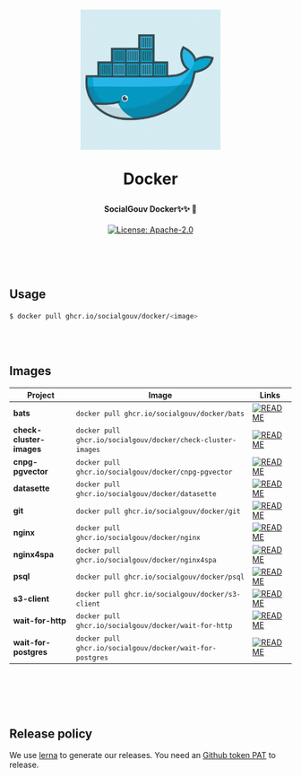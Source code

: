 <h1 align="center">
  <img src="https://github.com/SocialGouv/docker/raw/master/.github/docker.gif" width="250"/>
  <p align="center">Docker</p>
  <p align="center" style="font-size: 0.5em">SocialGouv Docker✨✨ 🐋</p>
</h1>

<p align="center">
  <a href="https://opensource.org/licenses/Apache-2.0"><img src="https://img.shields.io/badge/License-Apache--2.0-yellow.svg" alt="License: Apache-2.0"></a>
</p>

<br>
<br>
<br>

## Usage

```sh
$ docker pull ghcr.io/socialgouv/docker/<image>
```

<br>
<br>

## Images

| Project                  | Image                                                        | Links                                                                                         |
| ------------------------ | ------------------------------------------------------------ | --------------------------------------------------------------------------------------------- |
| **bats**                 | `docker pull ghcr.io/socialgouv/docker/bats`                 | [![README](https://img.shields.io/badge/README--green.svg)](./bats/README.md)                 |
| **check-cluster-images** | `docker pull ghcr.io/socialgouv/docker/check-cluster-images` | [![README](https://img.shields.io/badge/README--green.svg)](./check-cluster-images/README.md) |
| **cnpg-pgvector**        | `docker pull ghcr.io/socialgouv/docker/cnpg-pgvector`        | [![README](https://img.shields.io/badge/README--green.svg)](./cnpg-pgvector/README.md)        |
| **datasette**            | `docker pull ghcr.io/socialgouv/docker/datasette`            | [![README](https://img.shields.io/badge/README--green.svg)](./datasette/README.md)            |
| **git**                  | `docker pull ghcr.io/socialgouv/docker/git`                  | [![README](https://img.shields.io/badge/README--green.svg)](./git/README.md)                  |
| **nginx**                | `docker pull ghcr.io/socialgouv/docker/nginx`                | [![README](https://img.shields.io/badge/README--green.svg)](./nginx/README.md)                |
| **nginx4spa**            | `docker pull ghcr.io/socialgouv/docker/nginx4spa`            | [![README](https://img.shields.io/badge/README--green.svg)](./nginx4spa/README.md)            |
| **psql**                 | `docker pull ghcr.io/socialgouv/docker/psql`                 | [![README](https://img.shields.io/badge/README--green.svg)](./psql/README.md)                 |
| **s3-client**            | `docker pull ghcr.io/socialgouv/docker/s3-client`            | [![README](https://img.shields.io/badge/README--green.svg)](./s3-client/README.md)            |
| **wait-for-http**        | `docker pull ghcr.io/socialgouv/docker/wait-for-http`        | [![README](https://img.shields.io/badge/README--green.svg)](./wait-for-http/README.md)        |
| **wait-for-postgres**    | `docker pull ghcr.io/socialgouv/docker/wait-for-postgres`    | [![README](https://img.shields.io/badge/README--green.svg)](./wait-for-postgres/README.md)    |

<br>
<br>
<br>
<br>

## Release policy

We use [lerna](https://lerna.js.org/) to generate our releases.
You need an [Github token PAT](https://github.com/settings/tokens/new) to release.
